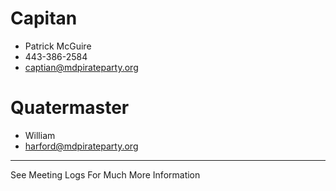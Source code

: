 # Capitan
* Patrick McGuire
* 443-386-2584
* captian@mdpirateparty.org

# Quatermaster
* William 
* harford@mdpirateparty.org
--------------------
See Meeting Logs For Much More Information
